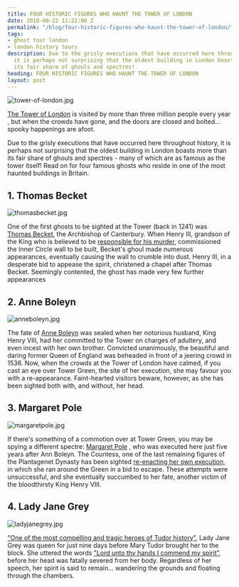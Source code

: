 ```yaml
---
title: FOUR HISTORIC FIGURES WHO HAUNT THE TOWER OF LONDON
date: 2018-08-22 11:22:00 Z
permalink: "/blog/four-historic-figures-who-haunt-the-tower-of-london/"
tags:
- ghost tour london
- london history tours
description: Due to the grisly executions that have occurred here throughout history,
  it is perhaps not surprising that the oldest building in London boasts more than
  its fair share of ghouls and spectres!
heading: FOUR HISTORIC FIGURES WHO HAUNT THE TOWER OF LONDON
layout: post
---
```


![tower-of-london.jpg](/uploads/tower-of-london.jpg)

[The Tower of London](https://www.hrp.org.uk/tower-of-london/history-and-stories/the-story-of-the-tower-of-london/#gs.AQQSdHE) is visited by more than three million people every year , but when the crowds have gone, and the doors are closed and bolted... spooky happenings are afoot.  

Due to the grisly executions that have occurred here throughout history, it is perhaps not surprising that the oldest building in London boasts more than its fair share of ghouls and spectres - many of which are as famous as the tower itself! Read on for four famous ghosts who reside in one of the most haunted buildings in Britain. 

## 1. Thomas Becket
![thomasbecket.jpg](/uploads/thomasbecket.jpg)

One of the first ghosts to be sighted at the Tower (back in 1241) was [Thomas Becket](https://seeksghosts.blogspot.com/2015/04/thomas-becket-murder-and-haunting-part.html), the Archbishop of Canterbury. When Henry III, grandson of the King who is believed to be [responsible for his murder](http://www.eyewitnesstohistory.com/becket.htm), commissioned the Inner Circle wall to be built, Becket's ghoul made numerous appearances, eventually causing the wall to crumble into dust. Henry III, in a desperate bid to appease the spirit, christened a chapel after Thomas Becket. Seemingly contented, the ghost has made very few further appearances

## 2. Anne Boleyn
![anneboleyn.jpg](/uploads/anneboleyn.jpg)

The fate of [Anne Boleyn](https://www.britannica.com/biography/Anne-Boleyn) was sealed when her notorious husband, King Henry VIII, had her committed to the Tower on charges of adultery, and even incest with her own brother. Convicted unanimously, the beautiful and daring former Queen of England was beheaded in front of a jeering crowd in 1536. Now, when the crowds at the Tower of London have calmed, if you cast an eye over Tower Green, the site of her execution, she may favour you with a re-appearance. Faint-hearted visitors beware, however, as she has been sighted both with, and without, her head. 

## 3. Margaret Pole
![margaretpole.jpg](/uploads/margaretpole.jpg)

If there's something of a commotion over at Tower Green, you may be spying a different spectre: [Margaret Pole](https://www.theanneboleynfiles.com/the-execution-of-margaret-pole-countess-of-salisbury/) , who was executed here just five years after Ann Boleyn. The Countess, one of the last remaining figures of the Plantagenet Dynasty has been sighted [re-enacting her own execution](https://londonist.com/2016/10/who-exactly-are-the-ghosts-of-london), in which she ran around the Green in a bid to escape. These attempts were unsuccessful, and she eventually succumbed to her fate, another victim of the bloodthirsty King Henry VIII. 

## 4. Lady Jane Grey
![ladyjanegrey.jpg](/uploads/ladyjanegrey.jpg)

["One of the most compelling and tragic heroes of Tudor history"](https://englishhistory.net/tudor/relative/lady-jane-grey/), Lady Jane Grey was queen for just nine days before Mary Tudor brought her to the block. She uttered the words ["Lord unto thy hands I commend my spirit”](http://www.theparanormalguide.com/blog/lady-jean-grey-the-nine-days-queen), before her head was fatally severed from her body. Regardless of her speech, her spirit is said to remain... wandering the grounds and floating through the chambers.
 